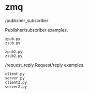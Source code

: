 # zmq

/publisher_subscriber

  Publisher/subscriber examples.

    zpub.py
    zsub.py

    zpub2.py
    zsub2.py

/request_reply
  Request/reply examples.

    client.py
    server.py
    client2.py
    server2.py
